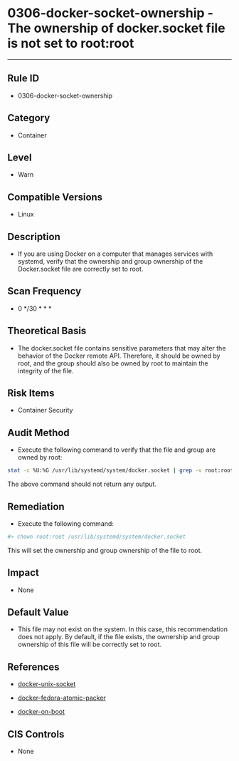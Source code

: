 # 0306-docker-socket-ownership - The ownership of docker.socket file is not set to root:root

---

## Rule ID

- 0306-docker-socket-ownership


## Category

- Container


## Level

- Warn


## Compatible Versions

- Linux


## Description

- If you are using Docker on a computer that manages services with systemd, verify that the ownership and group ownership of the Docker.socket file are correctly set to root.


## Scan Frequency

- 0 */30 * * *


## Theoretical Basis

- The docker.socket file contains sensitive parameters that may alter the behavior of the Docker remote API. Therefore, it should be owned by root, and the group should also be owned by root to maintain the integrity of the file.


## Risk Items

- Container Security


## Audit Method

- Execute the following command to verify that the file and group are owned by root:

```bash
stat -c %U:%G /usr/lib/systemd/system/docker.socket | grep -v root:root
```
The above command should not return any output.


## Remediation

- Execute the following command:
```bash
#> chown root:root /usr/lib/systemd/system/docker.socket
```
This will set the ownership and group ownership of the file to root.


## Impact

- None


## Default Value

- This file may not exist on the system. In this case, this recommendation does not apply. By default, if the file exists, the ownership and group ownership of this file will be correctly set to root.


## References

- [docker-unix-socket](https://docs.docker.com/articles/basics/#bind-docker-to-another-hostport-or-a-unix-socket)

- [docker-fedora-atomic-packer](https://github.com/YungSang/fedora-atomic-packer/blob/master/oem/docker.socket)

- [docker-on-boot](http://daviddaeschler.com/2014/12/14/centos-7rhel-7-and-docker-containers-on-boot/)


## CIS Controls

- None